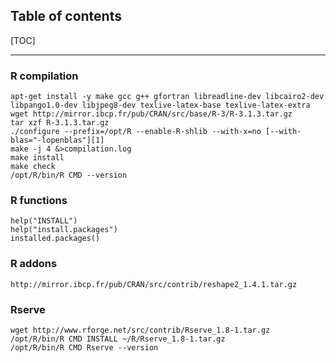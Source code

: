 ## Table of contents

[TOC]

****************************************

### R compilation
    apt-get install -y make gcc g++ gfortran libreadline-dev libcairo2-dev libpango1.0-dev libjpeg8-dev texlive-latex-base texlive-latex-extra
    wget http://mirror.ibcp.fr/pub/CRAN/src/base/R-3/R-3.1.3.tar.gz
    tar xzf R-3.1.3.tar.gz
    ./configure --prefix=/opt/R --enable-R-shlib --with-x=no [--with-blas="-lopenblas"][1] 
    make -j 4 &>compilation.log
    make install
    make check
    /opt/R/bin/R CMD --version
    
[1]:http://www.openblas.net/
    
### R functions
    help("INSTALL")
    help("install.packages")
    installed.packages()

### R addons
    http://mirror.ibcp.fr/pub/CRAN/src/contrib/reshape2_1.4.1.tar.gz

### Rserve
    wget http://www.rforge.net/src/contrib/Rserve_1.8-1.tar.gz
    /opt/R/bin/R CMD INSTALL ~/R/Rserve_1.8-1.tar.gz
    /opt/R/bin/R CMD Rserve --version
